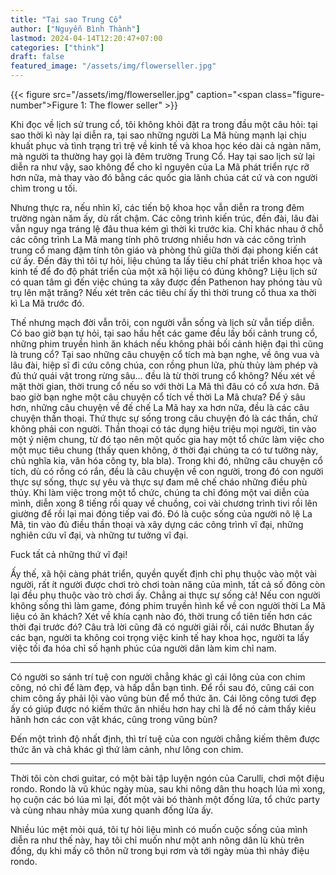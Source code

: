 ```yaml
---
title: "Tại sao Trung Cổ"
author: ["Nguyễn Bình Thành"]
lastmod: 2024-04-14T12:20:47+07:00
categories: ["think"]
draft: false
featured_image: "/assets/img/flowerseller.jpg"
---
```


{{< figure src="/assets/img/flowerseller.jpg" caption="<span class=\"figure-number\">Figure 1: </span>The flower seller" >}}

Khi đọc về lịch sử trung cổ, tôi không khỏi đặt ra trong đầu một câu
hỏi: tại sao thời kì này lại diễn ra, tại sao những người La Mã hùng
mạnh lại chịu khuất phục và tình trạng trì trệ về kinh tế và khoa học
kéo dài cả ngàn năm, mà người ta thường hay gọi là đêm trường Trung Cổ.
Hay tại sao lịch sử lại diễn ra như vậy, sao không để cho kỉ nguyên của
La Mã phát triển rực rỡ hơn nữa, mà thay vào đó bằng các quốc gia lãnh
chúa cát cứ và con người chìm trong u tối.

Nhưng thực ra, nếu nhìn kĩ, các tiến bộ khoa học vẫn diễn ra trong đêm
trường ngàn năm ấy, dù rất chậm. Các công trình kiến trúc, đền đài, lâu
đài vẫn nguy nga tráng lệ đâu thua kém gì thời kì trước kia. Chỉ khác
nhau ở chỗ các công trình La Mã mang tính phô trương nhiều hơn và các
công trình trung cổ mang đậm tính tôn giáo và phòng thủ giữa thời đại
phong kiến cát cứ ấy. Đến đây thì tôi tự hỏi, liệu chúng ta lấy tiêu chí
phát triển khoa học và kinh tế để đo độ phát triển của một xã hội liệu
có đúng không? Liệu lịch sử có quan tâm gì đến việc chúng ta xây được
đền Pathenon hay phóng tàu vũ trụ lên mặt trăng? Nếu xét trên các tiêu
chí ấy thì thời trung cổ thua xa thời kì La Mã trước đó.

Thế nhưng mạch đời vẫn trôi, con người vẫn sống và lịch sử vẫn tiếp
diễn. Có bao giờ bạn tự hỏi, tại sao hầu hết các game đều lấy bối cảnh
trung cổ, những phim truyền hình ăn khách nếu không phải bối cảnh hiện
đại thì cũng là trung cổ? Tại sao những câu chuyện cổ tích mà bạn nghe,
về ông vua và lâu đài, hiệp sĩ đi cứu công chúa, con rồng phun lửa, phù
thủy làm phép và đủ thứ quái vật trong rừng sâu... đều là từ thời trung
cổ không? Nếu xét về mặt thời gian, thời trung cổ nếu so với thời La Mã
thì đâu có cổ xưa hơn. Đã bao giờ bạn nghe một câu chuyện cổ tích về
thời La Mã chưa? Để ý sâu hơn, những câu chuyện về đế chế La Mã hay xa
hơn nữa, đều là các câu chuyện thần thoại. Thứ thực sự sống trong câu
chuyện đó là các thần, chứ không phải con người. Thần thoại có tác dụng
hiệu triệu mọi người, tin vào một ý niệm chung, từ đó tạo nên một quốc
gia hay một tổ chức làm việc cho một mục tiêu chung (thấy quen không, ở
thời đại chúng ta có tư tưởng này, chủ nghĩa kia, văn hóa công ty, bla
bla). Trong khi đó, những câu chuyện cổ tích, dù có rồng có rắn, đều là
câu chuyện về con người, trong đó con người thực sự sống, thực sự yêu và
thực sự đam mê chế cháo những điều phù thủy. Khi làm việc trong một tổ
chức, chúng ta chỉ đóng một vai diễn của mình, diễn xong 8 tiếng rồi
quay về chuồng, coi vài chương trình tivi rồi lên giường để rồi lại mai
đóng tiếp vai đó. Đó là cuộc sống của người nô lệ La Mã, tin vào đủ điều
thần thoại và xây dựng các công trình vĩ đại, những nghiên cứu vĩ đại,
và những tư tưởng vĩ đại.

Fuck tất cả những thứ vĩ đại!

Ấy thế, xã hội càng phát triển, quyền quyết định chỉ phụ thuộc vào một
vài người, rất ít người được chơi trò chơi toàn năng của mình, tất cả số
đông còn lại đều phụ thuộc vào trò chơi ấy. Chẳng ai thực sự sống cả!
Nếu con người không sống thì làm game, đóng phim truyền hình kể về con
người thời La Mã liệu có ăn khách? Xét về khía cạnh nào đó, thời trung
cổ tiên tiến hơn các thời đại trước đó? Câu trả lời cũng đã có người
giải rồi, cái nước Bhutan ấy các bạn, người ta không coi trọng việc kinh
tế hay khoa học, người ta lấy việc tối đa hóa chỉ số hạnh phúc của người
dân làm kim chỉ nam.

---

Có người so sánh trí tuệ con người chẳng khác gì cái lông của con chim
công, nó chỉ để làm đẹp, và hấp dẫn bạn tình. Để rồi sau đó, cũng cái
con chim công ấy phải lội vào vũng bùn để mổ thức ăn. Cái lông công tươi
đẹp ấy có giúp được nó kiếm thức ăn nhiều hơn hay chỉ là để nó cảm thấy
kiêu hãnh hơn các con vật khác, cũng trong vũng bùn?

Đến một trình độ nhất định, thì trí tuệ của con người chẳng kiếm thêm
được thức ăn và chả khác gì thứ làm cảnh, như lông con chim.

---

Thời tôi còn chơi guitar, có một bài tập luyện ngón của Carulli, chơi
một điệu rondo. Rondo là vũ khúc ngày mùa, sau khi nông dân thu hoạch
lúa mì xong, họ cuộn các bó lúa mì lại, đốt một vài bó thành một đống
lửa, tổ chức party và cùng nhau nhảy múa xung quanh đống lửa ấy.

Nhiều lúc mệt mỏi quá, tôi tự hỏi liệu mình có muốn cuộc sống của mình
diễn ra như thế này, hay tôi chỉ muốn như một anh nông dân lù khù trên
đồng, dụ khi mấy cô thôn nữ trong bụi rơm và tới ngày mùa thì nhảy điệu
rondo.
